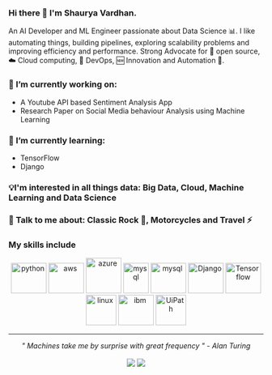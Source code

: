 ### Hi there 👋 I'm Shaurya Vardhan.

An AI Developer and ML Engineer passionate about Data Science 📊. I like automating things, building pipelines, exploring scalability problems and improving efficiency and performance. Strong Advocate for 📜 open source, ☁️ Cloud computing, 🚀 DevOps, 🆕 Innovation and Automation 🤖.

### 🔭  I’m currently working on: 

<ul>
  <li>A Youtube API based Sentiment Analysis App </li>
  <li>Research Paper on Social Media behaviour Analysis using Machine Learning </li>
</ul>


### 🌱  I’m currently learning: 
<ul>
  <li>TensorFlow </li>
  <li>Django </li>
</ul>
</blockquote>

### 💡I'm interested in all things data: Big Data, Cloud, Machine Learning and Data Science

### 💬  Talk to me about: Classic Rock 🎸, Motorcycles and Travel ⚡

### My skills include  <br>
<p align="center">
<img title = "Python" src = "https://raw.githubusercontent.com/Thomas-George-T/Thomas-George-T/master/assets/python.svg" alt = "python" width="70" height="60">
<img title = "AWS" src = "https://raw.githubusercontent.com/Thomas-George-T/Thomas-George-T/master/assets/aws.svg" alt = "aws" width="70" height="60">
<img title = "Azure" src = "https://hub.packtpub.com/wp-content/uploads/2018/03/azure-1.png" alt = "azure" width="70" height="70">
<img title = "MySQL" src = "https://raw.githubusercontent.com/Thomas-George-T/Thomas-George-T/master/assets/mysql.svg" alt = "mysql"  width="50" height="60">
<img title = "Git" src = "https://raw.githubusercontent.com/Thomas-George-T/Thomas-George-T/master/assets/git.svg" alt = "mysql"  width="70" height="60">
<img title = "Django" title = "" src = "https://s3.amazonaws.com/media-p.slid.es/uploads/iosamuel/images/438461/djangopony.png" alt = "Django"  width="70" height="60">
<img title = "Tensorflow" src = "https://www.kubeflow.org/docs/images/logos/TensorFlow.png" alt = "Tensorflow"  width="70" height="60">
<img title="linux" alt="linux" src="https://raw.githubusercontent.com/Thomas-George-T/Thomas-George-T/master/assets/linux-tux.svg" width="60" height="60"/>
<img title="IBM Watson" alt="ibm" src="https://images.contentstack.io/v3/assets/blt77283b164776448a/blt78d0929099e816e6/5d476536e62bb67fae93074a/ibm-watson-full-logo.png" width="70" height="60"/>
<img title="UiPath" alt="UiPath" src="https://www.symphonyhq.com/wp-content/uploads/2018/03/UiPath-Logo-blue.png" width="60" height="60"/>
</p>

<hr>
<p align="center">
   <i>" Machines take me by surprise with great frequency " - Alan Turing</i>
   <br>
   
<br>	
<a target="_blank" href="https://www.linkedin.com/in/shaurya-vardhan-a98867113/"><img src="https://img.shields.io/badge/-LinkedIn-0077B5?style=for-the-badge&logo=Linkedin&logoColor=white"></img></a>
<a target="_blank" href="mailto:shauryavardhan1@gmail.com"><img src="https://img.shields.io/badge/-Gmail-D14836?style=for-the-badge&logo=Gmail&logoColor=white"></img></a>
<br>
</p>



<!--
**shaurya172/shaurya172** is a ✨ _special_ ✨ repository because its `README.md` (this file) appears on your GitHub profile.

Here are some ideas to get you started:

- 🔭 I’m currently working on ...
- 🌱 I’m currently learning ...
- 👯 I’m looking to collaborate on ...
- 🤔 I’m looking for help with ...
- 💬 Ask me about ...
- 📫 How to reach me: ...
- 😄 Pronouns: ...
- ⚡ Fun fact: ...
-->
